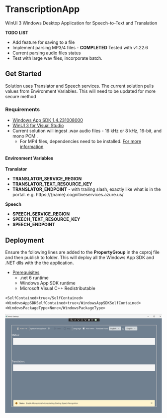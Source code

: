 # TranscriptionApp
WinUI 3  Windows Desktop Application for Speech-to-Text and Translation

**TODO LIST**
- Add feature for saving to a file
- Implement parsing MP3/4 files - **COMPLETED** Tested with v1.22.6
- Current parsing audio files status
- Test with large wav files, incorporate batch.

## Get Started
Solution uses Translator and Speech services. The current solution pulls values from Environment Variables. This will need to be updated for more secure method

### Requirements 
- [Windows App SDK 1.4.231008000](https://learn.microsoft.com/en-us/windows/apps/windows-app-sdk/system-requirements#windows-app-sdk)
- [WinUI 3 for Visual Studio](https://learn.microsoft.com/en-us/windows/apps/windows-app-sdk/system-requirements#visual-studio-support-for-winui-3-tools)
- Current solution will ingest .wav audio files - 16 kHz or 8 kHz, 16-bit, and mono PCM .
    - For MP4 files, dependencies need to be installed. [For more information](https://learn.microsoft.com/en-us/azure/ai-services/speech-service/how-to-use-codec-compressed-audio-input-streams?tabs=windows%2Cdebian%2Cjava-android%2Cterminal&pivots=programming-language-csharp)
 
#### Environment Variables
**Translator**
- **TRANSLATOR_SERVICE_REGION**
- **TRANSLATOR_TEXT_RESOURCE_KEY**
- **TRANSLATOR_ENDPOINT** - with trailing slash, exactly like what is in the portal. e.g. https://{name}.cognitiveservices.azure.us/

**Speech**
- **SPEECH_SERVICE_REGION**
- **SPEECH_TEXT_RESOURCE_KEY**
- **SPEECH_ENDPOINT**



## Deployment
Ensure the following lines are added to the **PropertyGroup** in the csproj file and then publish to folder. This will deploy all the Windows App SDK and .NET dlls with the the application. 

- [Prerequisites](https://learn.microsoft.com/en-us/windows/apps/windows-app-sdk/deploy-unpackaged-apps#prerequisites)
    - .net 6 runtime
    - Windows App SDK runtime
    - Microsoft Visual C++ Redistributable
```
<SelfContained>true</SelfContained>
<WindowsAppSDKSelfContained>true</WindowsAppSDKSelfContained>
<WindowsPackageType>None</WindowsPackageType>
```

  ![Picture of Application](/TranscriptionApp/Assets/app.jpg)
